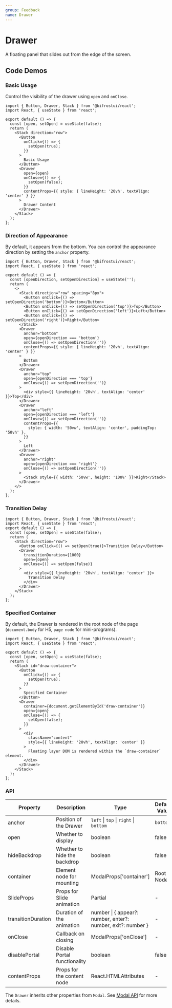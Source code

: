 ```yaml
---
group: Feedback
name: Drawer
---
```


# Drawer

A floating panel that slides out from the edge of the screen.

## Code Demos

### Basic Usage

Control the visibility of the drawer using `open` and `onClose`.

```tsx
import { Button, Drawer, Stack } from '@bifrostui/react';
import React, { useState } from 'react';

export default () => {
  const [open, setOpen] = useState(false);
  return (
    <Stack direction="row">
      <Button
        onClick={() => {
          setOpen(true);
        }}
      >
        Basic Usage
      </Button>
      <Drawer
        open={open}
        onClose={() => {
          setOpen(false);
        }}
        contentProps={{ style: { lineHeight: '20vh', textAlign: 'center' } }}
      >
        Drawer Content
      </Drawer>
    </Stack>
  );
};
```

### Direction of Appearance

By default, it appears from the bottom. You can control the appearance direction by setting the `anchor` property.

```tsx
import { Button, Drawer, Stack } from '@bifrostui/react';
import React, { useState } from 'react';

export default () => {
  const [openDirection, setOpenDirection] = useState('');
  return (
    <>
      <Stack direction="row" spacing="8px">
        <Button onClick={() => setOpenDirection('bottom')}>Bottom</Button>
        <Button onClick={() => setOpenDirection('top')}>Top</Button>
        <Button onClick={() => setOpenDirection('left')}>Left</Button>
        <Button onClick={() => setOpenDirection('right')}>Right</Button>
      </Stack>
      <Drawer
        anchor="bottom"
        open={openDirection === 'bottom'}
        onClose={() => setOpenDirection('')}
        contentProps={{ style: { lineHeight: '20vh', textAlign: 'center' } }}
      >
        Bottom
      </Drawer>
      <Drawer
        anchor="top"
        open={openDirection === 'top'}
        onClose={() => setOpenDirection('')}
      >
        <div style={{ lineHeight: '20vh', textAlign: 'center' }}>Top</div>
      </Drawer>
      <Drawer
        anchor="left"
        open={openDirection === 'left'}
        onClose={() => setOpenDirection('')}
        contentProps={{
          style: { width: '50vw', textAlign: 'center', paddingTop: '50vh' },
        }}
      >
        Left
      </Drawer>
      <Drawer
        anchor="right"
        open={openDirection === 'right'}
        onClose={() => setOpenDirection('')}
      >
        <Stack style={{ width: '50vw', height: '100%' }}>Right</Stack>
      </Drawer>
    </>
  );
};
```

### Transition Delay

```tsx
import { Button, Drawer, Stack } from '@bifrostui/react';
import React, { useState } from 'react';
export default () => {
  const [open, setOpen] = useState(false);
  return (
    <Stack direction="row">
      <Button onClick={() => setOpen(true)}>Transition Delay</Button>
      <Drawer
        transitionDuration={1000}
        open={open}
        onClose={() => setOpen(false)}
      >
        <div style={{ lineHeight: '20vh', textAlign: 'center' }}>
          Transition Delay
        </div>
      </Drawer>
    </Stack>
  );
};
```

### Specified Container

By default, the Drawer is rendered in the root node of the page (`document.body` for H5, `page node` for mini-programs).

```tsx
import { Button, Drawer, Stack } from '@bifrostui/react';
import React, { useState } from 'react';

export default () => {
  const [open, setOpen] = useState(false);
  return (
    <Stack id="draw-container">
      <Button
        onClick={() => {
          setOpen(true);
        }}
      >
        Specified Container
      </Button>
      <Drawer
        container={document.getElementById('draw-container')}
        open={open}
        onClose={() => {
          setOpen(false);
        }}
      >
        <div
          className="content"
          style={{ lineHeight: '20vh', textAlign: 'center' }}
        >
          Floating layer DOM is rendered within the `draw-container` element.
        </div>
      </Drawer>
    </Stack>
  );
};
```

### API

| Property           | Description                  | Type                                                         | Default Value |
| ------------------ | ---------------------------- | ------------------------------------------------------------ | ------------- |
| anchor             | Position of the Drawer       | `left` \| `top` \| `right` \| `bottom`                       | `bottom`      |
| open               | Whether to display           | boolean                                                      | false         |
| hideBackdrop       | Whether to hide the backdrop | boolean                                                      | false         |
| container          | Element node for mounting    | ModalProps['container']                                      | Root Node     |
| SlideProps         | Props for Slide animation    | Partial<SlideProps>                                          | -             |
| transitionDuration | Duration of the animation    | number \| { appear?: number, enter?: number, exit?: number } | -             |
| onClose            | Callback on closing          | ModalProps['onClose']                                        | -             |
| disablePortal      | Disable Portal functionality | boolean                                                      | false         |
| contentProps       | Props for the content node   | React.HTMLAttributes<HTMLDivElement>                         | -             |

The `Drawer` inherits other properties from `Modal`. See [Modal API](/cores/modal?#API) for more details.
